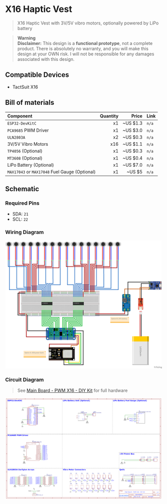# X16 Haptic Vest

> X16 Haptic Vest with 3V/5V vibro motors, optionally powered by LiPo battery

> **Warning**  
> **Disclaimer:** This design is a **functional prototype**, not a complete product. There is absolutely no warranty, and you will make this design at your OWN risk. I will not be responsible for any damages associated with this design.

## Compatible Devices

* TactSuit X16

## Bill of materials

| Component                                      | Quantity |    Price | Link  |
| :--------------------------------------------- | -------: | -------: | :---- |
| `ESP32-DevKitC`                                |       x1 | ~US $1.3 | `n/a` |
| `PCA9685` PWM Driver                           |       x1 | ~US $3.0 | `n/a` |
| `ULN2803A`                                     |       x2 | ~US $0.3 | `n/a` |
| 3V/5V Vibro Motors                             |      x16 | ~US $1.1 | `n/a` |
| `TP4056` (Optional)                            |       x1 | ~US $0.3 | `n/a` |
| `MT3608` (Optional)                            |       x1 | ~US $0.4 | `n/a` |
| LiPo Battery (Optional)                        |       x1 | ~US $7.0 | `n/a` |
| `MAX17043` or `MAX17048` Fuel Gauge (Optional) |       x1 | ~US $5   | `n/a` |

## Schematic

### Required Pins

* SDA: `21`
* SCL: `22`

### Wiring Diagram

![Schematic](schematic_bb.png)

### Circuit Diagram

> See [Main Board - PWM X16 - DIY Kit](../../OpenHaptics%20Boards/Main%20Board%20-%20PWM%20X16%20-%20DIY%20Kit/) for full hardware

![Ciruit](../../../OpenHaptics%20Boards/Main%20Board%20-%20PWM%20X16%20-%20DIY%20Kit/schematic.png)

